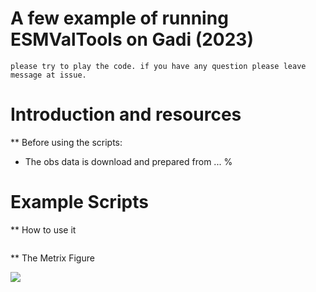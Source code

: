 # A few example of running ESMValTools on Gadi (2023)

```
please try to play the code. if you have any question please leave message at issue.
```

# Introduction and resources

** Before using the scripts: 

* The obs data is download and prepared from ...
% 





# Example Scripts
** How to use it
 
```

```


** The Metrix Figure

![](https://github.com/ars599/TPDV23/blob/main/Isopycnal_2D.pngESMVal_Examples/recipe_perfmetrics_CMIP56_simple_v3_working/plots/collect/RMSD/ts-global_to_zg500-global_RMSD.png)

